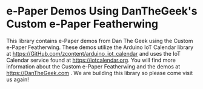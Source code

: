 # e-Paper Demos Using DanTheGeek's Custom e-Paper Featherwing #

This library contains e-Paper demos from Dan The Geek using the Custom e-Paper Featherwing. These demos utilize the Arduino IoT Calendar library 
at https://GitHub.com/zcontent/arduino_iot_calendar and uses the IoT Calendar service found at https://iotcalendar.org. You will find more
information about the Custom e-Paper Featherwing and the demos at https://DanTheGeek.com . We are building this library so please come 
visit us again!

